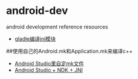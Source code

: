 # android-dev
android development reference resources
- [gladle编译jni模块](http://blog.csdn.net/ashqal/article/details/21869151)

##使用自己的Android.mk和Application.mk来编译c++
- [Android Studio里自定mk文件](http://david740204.pixnet.net/blog/post/412169557-android-studio%E8%A3%A1%E8%87%AA%E5%AE%9Aandroid.mk%E5%92%8Capplication.mk)
- [Android Studio + NDK + JNI](https://8085studio.wordpress.com/2015/04/25/android-studio-ndk-jni/)
